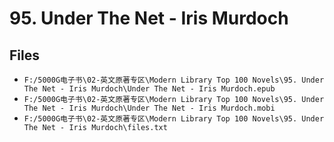 # 95. Under The Net - Iris Murdoch

## Files

- `F:/5000G电子书\02-英文原著专区\Modern Library Top 100 Novels\95. Under The Net - Iris Murdoch\Under The Net - Iris Murdoch.epub`
- `F:/5000G电子书\02-英文原著专区\Modern Library Top 100 Novels\95. Under The Net - Iris Murdoch\Under The Net - Iris Murdoch.mobi`
- `F:/5000G电子书\02-英文原著专区\Modern Library Top 100 Novels\95. Under The Net - Iris Murdoch\files.txt`
